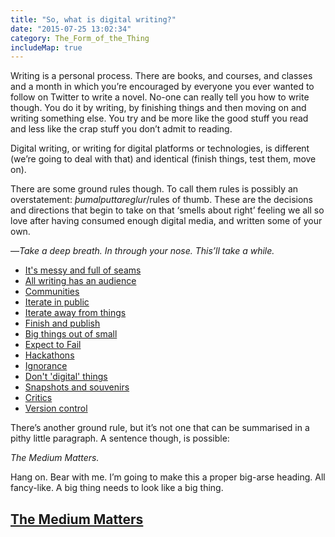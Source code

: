 ```yaml
---
title: "So, what is digital writing?"
date: "2015-07-25 13:02:34"
category: The_Form_of_the_Thing
includeMap: true
---
```


Writing is a personal process. There are books, and courses, and classes
and a month in which you’re encouraged by everyone you ever wanted to
follow on Twitter to write a novel. No-one can really tell you how to
write though. You do it by writing, by finishing things and then moving
on and writing something else. You try and be more like the good stuff
you read and less like the crap stuff you don’t admit to reading.

Digital writing, or writing for digital platforms or technologies, is
different (we’re going to deal with that) and identical (finish things,
test them, move on).

There are some ground rules though. To call them rules is possibly an
overstatement: *þumalputtareglur*/rules of thumb. These are the
decisions and directions that begin to take on that ‘smells about right’
feeling we all so love after having consumed enough digital media, and
written some of your own.

—*Take a deep breath. In through your nose. This’ll take a while.*

- [It's messy and full of seams](/What_is_digital_writing/Messy_and_full_of_seams.html)
- [All writing has an audience](/What_is_digital_writing/All_writing_has_an_audience.html)
- [Communities](/What_is_digital_writing/The_web_is_communities.html)
- [Iterate in public](/What_is_digital_writing/Iterate_in_public.html)
- [Iterate away from things](/What_is_digital_writing/Iterate_away.html)
- [Finish and publish](/What_is_digital_writing/Publish_and_be_damned.html)
- [Big things out of small](/What_is_digital_writing/Big_out_of_small.html)
- [Expect to Fail](/What_is_digital_writing/Expect_to_fail.html)
- [Hackathons](/What_is_digital_writing/Hackathons.html)
- [Ignorance](/What_is_digital_writing/Not_knowing_is_fine.html)
- [Don't 'digital' things](/What_is_digital_writing/Digital_all_the_things.html)
- [Snapshots and souvenirs](/What_is_digital_writing/Tourist_creativity.html)
- [Critics](/What_is_digital_writing/Critics_are_useless.html)
- [Version control](/What_is_digital_writing/Version_control.html)

There’s another ground rule, but it’s not one that can be summarised in
a pithy little paragraph. A sentence though, is possible:

*The Medium Matters.*

Hang on. Bear with me. I’m going to make this a proper big-arse heading.
All fancy-like. A big thing needs to look like a big thing.

## [The Medium Matters](/The_Form_of_the_Thing/The_Medium_Matters.html)
